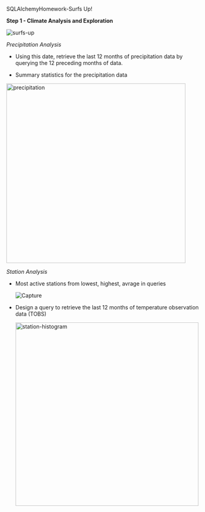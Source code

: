 SQLAlchemyHomework-Surfs Up!

**Step 1 - Climate Analysis and Exploration**

![surfs-up](https://user-images.githubusercontent.com/74845016/111728400-cd5f7d00-883a-11eb-8a93-65725bd9b58d.png)


*Precipitation Analysis*

* Using this date, retrieve the last 12 months of precipitation data by querying the 12 preceding months of data.

*  Summary statistics for the precipitation data
  
  <img width="468" alt="precipitation" src="https://user-images.githubusercontent.com/74845016/111728681-61c9df80-883b-11eb-8529-fc378a9fa8a5.png">


*Station Analysis*
* Most active stations from lowest, highest, avrage in queries
                
    ![Capture](https://user-images.githubusercontent.com/74845016/111728510-fe3fb200-883a-11eb-8c97-0dba7c92f030.PNG)


* Design a query to retrieve the last 12 months of temperature observation data (TOBS) 

     <img width="478" alt="station-histogram" src="https://user-images.githubusercontent.com/74845016/111728803-a2c1f400-883b-11eb-95b8-09f1c0916cc6.png">
